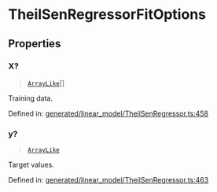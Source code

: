 # TheilSenRegressorFitOptions

## Properties

### X?

> [`ArrayLike`](../types/ArrayLike.md)[]

Training data.

Defined in:  [generated/linear\_model/TheilSenRegressor.ts:458](https://github.com/transitive-bullshit/scikit-learn-ts/blob/122b3c0/packages/sklearn/src/generated/linear_model/TheilSenRegressor.ts#L458)

### y?

> [`ArrayLike`](../types/ArrayLike.md)

Target values.

Defined in:  [generated/linear\_model/TheilSenRegressor.ts:463](https://github.com/transitive-bullshit/scikit-learn-ts/blob/122b3c0/packages/sklearn/src/generated/linear_model/TheilSenRegressor.ts#L463)
